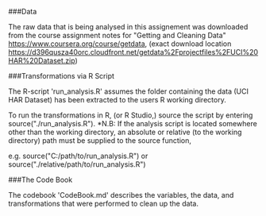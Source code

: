 ###Data

The raw data that is being analysed in this assignement was downloaded from the course assignment notes for "Getting and Cleaning Data" https://www.coursera.org/course/getdata, (exact download location https://d396qusza40orc.cloudfront.net/getdata%2Fprojectfiles%2FUCI%20HAR%20Dataset.zip)

###Transformations via R Script

The R-script 'run_analysis.R' assumes the folder containing the data (UCI HAR Dataset) has been extracted to the users R working directory.

To run the transformations in R, (or R Studio,) source the script by entering source("./run_analysis.R"). 
*N.B: If the analysis script is located somewhere other than the working directory, an absolute or relative (to the working directory) path must be supplied to the source function, 

  e.g. 
    source("C:/path/to/run_analysis.R") or 
    source("./relative/path/to/run_analysis.R")

###The Code Book


The codebook 'CodeBook.md' describes the variables, the data, and transformations that were performed to clean up the data.
